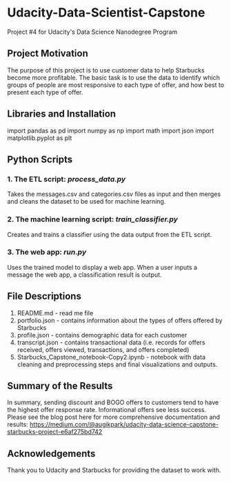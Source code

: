 # Udacity-Data-Scientist-Capstone
Project #4 for Udacity's Data Science Nanodegree Program

## Project Motivation
The purpose of this project is to use customer data to help Starbucks become more profitable. The basic task is to use the data to identify which groups of people are most responsive to each type of offer, and how best to present each type of offer.

## Libraries and Installation
import pandas as pd
import numpy as np
import math
import json
import matplotlib.pyplot as plt

## Python Scripts
### 1. The ETL script: _process_data.py_
Takes the messages.csv and categories.csv files as input and then merges and cleans the dataset to be used for machine learning.
### 2. The machine learning script: _train_classifier.py_
Creates and trains a classifier using the data output from the ETL script.
### 3. The web app: _run.py_
Uses the trained model to display a web app. When a user inputs a message the web app, a classification result is output.

## File Descriptions 
1. README.md - read me file
2. portfolio.json - contains information about the types of offers offered by Starbucks
3. profile.json - contains demographic data for each customer
4. transcript.json - contains transactional data (i.e. records for offers received, offers viewed, transactions, and offers completed)
5. Starbucks_Capstone_notebook-Copy2.ipynb - notebook with data cleaning and preprocessing steps and final visualizations and outputs.

## Summary of the Results
In summary, sending discount and BOGO offers to customers tend to have the highest offer response rate. Informational offers see less success.
Please see the blog post here for more comprehensive documentation and results: https://medium.com/@augikpark/udacity-data-science-capstone-starbucks-project-e6af275bd742

## Acknowledgements 
Thank you to Udacity and Starbucks for providing the dataset to work with.
